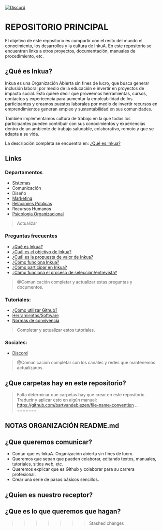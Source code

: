 [![Discord](https://img.shields.io/discord/771356768550912061?style=for-the-badge&logo=discord&logoColor=white&color=5865F2)](https://discord.gg/Ce7P2DG)

# REPOSITORIO PRINCIPAL

El objetivo de este repositorio es compartir con el resto del mundo el conocimiento, los desarrollos y la cultura de InkuA. En este repositorio se encuentran links a otros proyectos, documentación, manuales de procedimiento, etc.

## ¿Qué es Inkua?
Inkua es una Organización Abierta sin fines de lucro, que busca generar inclusión laboral por medio de la educación e invertir en proyectos de impacto social. Esto quiere decir que proveemos herramientas, cursos, contactos y experieencia para aumentar la empleabilidad de los participantes y creamos puestos laborales por medio de invertir recursos en emprendimientos generan empleo y sustentabilidad en sus comunidades.

También implementamos cultura de trabajo en la que todos los participantes pueden contribuir con sus conocimientos y experiencias dentro de un ambiente de trabajo saludable, colaborativo, remoto y que se adapta a su vida. 

La descripción completa se encuentra en: [¿Qué es Inkua?](que-es-inkua.md) 

## Links

### Departamentos
- [Sistemas](https://github.com/inkua/Sistemas)
- Comunicación
- Diseño
- [Marketing](https://github.com/inkua/Marketing)
- [Relaciones Públicas](https://github.com/inkua/Relaciones-Publicas)
- Recursos Humanos
- [Psicología Organizacional](https://github.com/inkua/Psicologia-Organizacional)
> Actualizar

### Preguntas frecuentes
- [¿Qué es Inkua?](que-es-inkua.md)
- [¿Cuál es el objetivo de Inkua?](objetivo-de-inkua.md)
- [¿Cuál es la propuesta de valor de Inkua?](propuesta-de-valor-de-inkua.md)
- [¿Cómo funciona Inkua?](como-funciona-inkua.md)
- [¿Cómo participar en Inkua?](como-participar.md)
- [¿Cómo funciona el proceso de selección/entrevista?](como-funciona-seleccion.md)
> @Comunicación completar y actualizar estas preguntas y documentos.

### Tutoriales:
- [¿Cómo utilizar Github?](github.md)
- [Herramientas/Software](herramientas.md)
- [Normas de convivencia](normas-de-convivencia.md)
> Completar y actualizar estos tutoriales.

### Sociales:
- [Discord](https://discord.gg/Ce7P2DG)
> @Comunicación completar con los canales y redes que mantenemos actualizados. 

## ¿Que carpetas hay en este repositorio?
> Falta determinar que carpetas hay que crear en este repositorio.
> Traducir y aplicar esto en algún manual: https://github.com/bartvandebiezen/file-name-convention
> ...
=======




## NOTAS ORGANIZACIÓN README.md

## ¿Que queremos comunicar?
- Contar que es InkuA. Organización abierta sin fines de lucro.
- Queremos que sepan que pueden colaborar, editando textos, manuales, tutoriales, sitios web, etc.
- Queremos explicar que es Github y colaborar para su carrera profesional.
- Crear una serie de pasos básicos sencillos.

## ¿Quien es nuestro receptor?

## ¿Que es lo que queremos que hagan?
>>>>>>> Stashed changes
